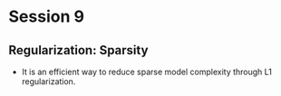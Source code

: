 # Session 9

## Regularization: Sparsity
- It is an efficient way to reduce sparse model complexity through L1 regularization.